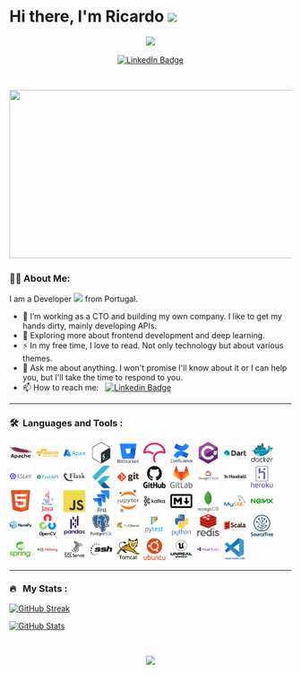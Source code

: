 # Hi there, I'm Ricardo <img src="https://media.giphy.com/media/hvRJCLFzcasrR4ia7z/giphy.gif" width="30px">

<p align="center"><img src="https://media.giphy.com/media/3oKIPnAiaMCws8nOsE/giphy.gif" width="200"/></p>
<p align="center">
<a href="https://www.linkedin.com/in/ricardo-órfão"><img src="https://img.shields.io/badge/LinkedIn-blue?style=for-the-badge&logo=linkedin&logoColor=white" alt="LinkedIn Badge"></a>
</p>

<p align="center"><img src="https://komarev.com/ghpvc/?username=ricardoorfao&style=flat-square&color=blue" alt=""></p>

<p align="center"><img src="https://media.giphy.com/media/2RiU1RUjyh4C4/giphy.gif" width="600" height="300"  /></p>

### :technologist: About Me:

I am a Developer <img src="https://media.giphy.com/media/WUlplcMpOCEmTGBtBW/giphy.gif" width="30"> from Portugal.

- 🔭 I’m working as a CTO and building my own company. I like to get my hands dirty, mainly developing APIs.
- 🌱 Exploring more about frontend development and deep learning.
- ⚡ In my free time, I love to read. Not only technology but about various themes.
- 💬 Ask me about anything. I won't promise I'll know about it or I can help you, but I'll take the time to respond to you.
- 📫 How to reach me: &nbsp; [![Linkedin Badge](https://img.shields.io/badge/-ricardoorfao-blue?style=flat&logo=Linkedin&logoColor=white)](https://www.linkedin.com/in/ricardo-órfão)

---

### 🛠 &nbsp;Languages and Tools :

<p>
<img src="https://github.com/devicons/devicon/blob/master/icons/apache/apache-original-wordmark.svg" title="Apache" alt="Apache" width="40" height="40"/>&nbsp;
<img src="https://github.com/devicons/devicon/blob/master/icons/amazonwebservices/amazonwebservices-plain-wordmark.svg" title="AWS" alt="AWS" width="40" height="40"/>&nbsp;
<img src="https://github.com/devicons/devicon/blob/master/icons/azure/azure-original-wordmark.svg" title="Azure" alt="Azure" width="40" height="40"/>&nbsp;
<img src="https://github.com/devicons/devicon/blob/master/icons/bash/bash-original.svg" title="Bash" alt="Bash" width="40" height="40"/>&nbsp;
<img src="https://github.com/devicons/devicon/blob/master/icons/bitbucket/bitbucket-original-wordmark.svg" title="Bitbucket" alt="Bitbucket" width="40" height="40"/>&nbsp;
<img src="https://github.com/devicons/devicon/blob/master/icons/codecov/codecov-plain.svg" title="Codecdov" alt="Codecdov" width="40" height="40"/>&nbsp;
<img src="https://github.com/devicons/devicon/blob/master/icons/confluence/confluence-original-wordmark.svg" title="Confluence" alt="Confluence" width="40" height="40"/>&nbsp;
<img src="https://github.com/devicons/devicon/blob/master/icons/csharp/csharp-original.svg" title="C#" alt="C#" width="40" height="40"/>&nbsp;
<img src="https://github.com/devicons/devicon/blob/master/icons/dart/dart-original-wordmark.svg" title="Dart" alt="Dart" width="40" height="40"/>&nbsp;
<img src="https://github.com/devicons/devicon/blob/master/icons/docker/docker-original-wordmark.svg" title="Docker" alt="Docker" width="40" height="40"/>&nbsp;
<img src="https://github.com/devicons/devicon/blob/master/icons/eslint/eslint-original-wordmark.svg" title="ESLint" alt="ESLint" width="40" height="40"/>&nbsp;
<img src="https://github.com/devicons/devicon/blob/master/icons/fastapi/fastapi-original-wordmark.svg" title="FastAPI" alt="FastAPI" width="40" height="40"/>&nbsp;
<img src="https://github.com/devicons/devicon/blob/master/icons/flask/flask-original-wordmark.svg" title="Flask" alt="Flask" width="40" height="40"/>&nbsp;
<img src="https://github.com/devicons/devicon/blob/master/icons/flutter/flutter-original.svg" title="Flutter" alt="Flutter" width="40" height="40"/>&nbsp;
<img src="https://github.com/devicons/devicon/blob/master/icons/git/git-original-wordmark.svg" title="Git" **alt="Git" width="40" height="40"/>&nbsp;
<img src="https://github.com/devicons/devicon/blob/master/icons/github/github-original-wordmark.svg" title="GitHub" **alt="GitHub" width="40" height="40"/>&nbsp;
<img src="https://github.com/devicons/devicon/blob/master/icons/gitlab/gitlab-original-wordmark.svg" title="GitLab" **alt="GitLab" width="40" height="40"/>&nbsp;
<img src="https://github.com/devicons/devicon/blob/master/icons/googlecloud/googlecloud-original-wordmark.svg" title="GoogleCloud" **alt="GoogleCloud" width="40" height="40"/>&nbsp;
<img src="https://github.com/devicons/devicon/blob/master/icons/haskell/haskell-original-wordmark.svg" title="Haskell" **alt="Haskell" width="40" height="40"/>&nbsp;
<img src="https://github.com/devicons/devicon/blob/master/icons/heroku/heroku-original-wordmark.svg" title="Heroku" **alt="Heroku" width="40" height="40"/>&nbsp;
<img src="https://github.com/devicons/devicon/blob/master/icons/html5/html5-original.svg" title="HTML5" alt="HTML" width="40" height="40"/>&nbsp;
<img src="https://github.com/devicons/devicon/blob/master/icons/java/java-original-wordmark.svg" title="Java" alt="Java" width="40" height="40"/>&nbsp;
<img src="https://github.com/devicons/devicon/blob/master/icons/javascript/javascript-original.svg" title="JavaScript" alt="JavaScript" width="40" height="40"/>&nbsp;
<img src="https://github.com/devicons/devicon/blob/master/icons/jira/jira-original-wordmark.svg" title="Jira" **alt="Jira" width="40" height="40"/>&nbsp;
<img src="https://github.com/devicons/devicon/blob/master/icons/jupyter/jupyter-original-wordmark.svg" title="Jupyter" **alt="Jupyter" width="40" height="40"/>&nbsp;
<img src="https://github.com/devicons/devicon/blob/master/icons/apachekafka/apachekafka-original-wordmark.svg" title="Kafka" alt="Kafka" width="40" height="40"/>&nbsp;
<img src="https://github.com/devicons/devicon/blob/master/icons/markdown/markdown-original.svg" title="Markdown" **alt="Markdown" width="40" height="40"/>&nbsp;
<img src="https://github.com/devicons/devicon/blob/master/icons/mongodb/mongodb-original-wordmark.svg" title="MongoDB" **alt="MongoDB" width="40" height="40"/>&nbsp;
<img src="https://github.com/devicons/devicon/blob/master/icons/mysql/mysql-original-wordmark.svg" title="MySQL"  alt="MySQL" width="40" height="40"/>&nbsp;
<img src="https://github.com/devicons/devicon/blob/master/icons/nginx/nginx-original.svg" title="NGINX"  alt="NGINX" width="40" height="40"/>&nbsp;
<img src="https://github.com/devicons/devicon/blob/master/icons/numpy/numpy-original-wordmark.svg" title="NumPy"  alt="NumPy" width="40" height="40"/>&nbsp;
<img src="https://github.com/devicons/devicon/blob/master/icons/opencv/opencv-original-wordmark.svg" title="OpenCV"  alt="OpenCV" width="40" height="40"/>&nbsp;
<img src="https://github.com/devicons/devicon/blob/master/icons/pandas/pandas-original-wordmark.svg" title="Pandas"  alt="Pandas" width="40" height="40"/>&nbsp;
<img src="https://github.com/devicons/devicon/blob/master/icons/postgresql/postgresql-original-wordmark.svg" title="PostgreSQL"  alt="PostgreSQL" width="40" height="40"/>&nbsp;
<img src="https://github.com/devicons/devicon/blob/master/icons/pycharm/pycharm-original-wordmark.svg" title="Pycharm"  alt="Pycharm" width="40" height="40"/>&nbsp;
<img src="https://github.com/devicons/devicon/blob/master/icons/pytest/pytest-original-wordmark.svg" title="Pytest"  alt="Pytest" width="40" height="40"/>&nbsp;
<img src="https://github.com/devicons/devicon/blob/master/icons/python/python-original-wordmark.svg" title="Python"  alt="Python" width="40" height="40"/>&nbsp;
<img src="https://github.com/devicons/devicon/blob/master/icons/redis/redis-original-wordmark.svg" title="Redis" alt="Redis" width="40" height="40"/>&nbsp;
<img src="https://github.com/devicons/devicon/blob/master/icons/scala/scala-original-wordmark.svg" title="Scala" alt="Scala" width="40" height="40"/>&nbsp;
<img src="https://github.com/devicons/devicon/blob/master/icons/sourcetree/sourcetree-original-wordmark.svg" title="SourceTree" alt="SourceTree" width="40" height="40"/>&nbsp;
<img src="https://github.com/devicons/devicon/blob/master/icons/spring/spring-original-wordmark.svg" title="Spring" alt="Spring" width="40" height="40"/>&nbsp;
<img src="https://github.com/devicons/devicon/blob/master/icons/sqlalchemy/sqlalchemy-original-wordmark.svg" title="SQLAlchemy" alt="SQLAlchemy" width="40" height="40"/>&nbsp;
<img src="https://github.com/devicons/devicon/blob/master/icons/microsoftsqlserver/microsoftsqlserver-plain-wordmark.svg" title="SQLServer" alt="SQLServer" width="40" height="40"/>&nbsp;
<img src="https://github.com/devicons/devicon/blob/master/icons/ssh/ssh-original-wordmark.svg" title="SSH" alt="SSH" width="40" height="40"/>&nbsp;
<img src="https://github.com/devicons/devicon/blob/master/icons/tomcat/tomcat-original-wordmark.svg" title="Tomcat" alt="Tomcat" width="40" height="40"/>&nbsp;
<img src="https://github.com/devicons/devicon/blob/master/icons/ubuntu/ubuntu-plain-wordmark.svg" title="Ubuntu" alt="Ubuntu" width="40" height="40"/>&nbsp;
<img src="https://github.com/devicons/devicon/blob/master/icons/unrealengine/unrealengine-original-wordmark.svg" title="Unreal" alt="Unreal" width="40" height="40"/>&nbsp;
<img src="https://github.com/devicons/devicon/blob/master/icons/visualstudio/visualstudio-plain-wordmark.svg" title="Visual Studio" alt="Visual Studio" width="40" height="40"/>&nbsp;
<img src="https://github.com/devicons/devicon/blob/master/icons/vscode/vscode-original-wordmark.svg" title="VSCode" alt="VSCode" width="40" height="40"/>&nbsp;
</p>

---

### 🔥 &nbsp; My Stats :

[![GitHub Streak](https://github-readme-streak-stats.herokuapp.com?user=ricardoorfao&theme=monokai&date_format=j%20M%5B%20Y%5D)](https://git.io/streak-stats)

[![GitHub Stats](http://github-readme-stats-ricardoorfao.vercel.app/api?username=ricardoorfao&theme=monokai&show_icons=true)](https://github.com/ricardoorfao/github-readme-stats)

</br>

<p align="center"><img src="https://media.giphy.com/media/G5h04AkAvAHcs/giphy.gif" width="300"/></p>
<p align="center">

